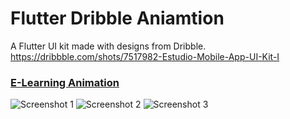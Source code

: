 # Flutter Dribble Aniamtion

A Flutter UI kit made with designs from Dribble. https://dribbble.com/shots/7517982-Estudio-Mobile-App-UI-Kit-I


### [E-Learning Animation](https://dribbble.com/shots/7517982-Estudio-Mobile-App-UI-Kit-I)

![Screenshot 1](https://github.com/KumarSunil17/Dribble_Animation/blob/master/screenshot/device-2020-04-02-224659.png)
![Screenshot 2](https://github.com/KumarSunil17/Dribble_Animation/blob/master/screenshot/device-2020-04-02-224949.png)
![Screenshot 3](https://github.com/KumarSunil17/Dribble_Animation/blob/master/screenshot/device-2020-04-02-225123.png)
